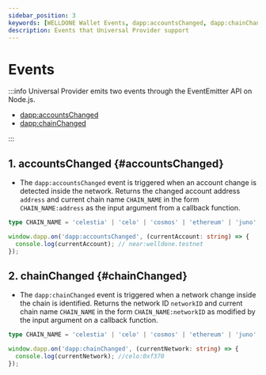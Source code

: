 ```yaml
---
sidebar_position: 3
keywords: [WELLDONE Wallet Events, dapp:accountsChanged, dapp:chainChanged]
description: Events that Universal Provider support
---
```


# Events

:::info
Universal Provider emits two events through the EventEmitter API on Node.js.

- [dapp:accountsChanged](#accountsChanged)
- [dapp:chainChanged](#chainChanged)

:::

## 1. accountsChanged {#accountsChanged}

- The `dapp:accountsChanged` event is triggered when an account change is detected inside the network. Returns the changed account address `address` and current chain name `CHAIN_NAME` in the form `CHAIN_NAME:address` as the input argument from a callback function.

```typescript
type CHAIN_NAME = 'celestia' | 'celo' | 'cosmos' | 'ethereum' | 'juno' | 'klaytn' | 'near' | 'neon' | 'solana';

window.dapp.on('dapp:accountsChanged', (currentAccount: string) => {
  console.log(currentAccount); // near:welldone.testnet
});
```

## 2. chainChanged {#chainChanged}

- The `dapp:chainChanged` event is triggered when a network change inside the chain is identified. Returns the network ID `networkID` and current chain name `CHAIN_NAME` in the form `CHAIN_NAME:networkID` as modified by the input argument on a callback function.

```typescript
type CHAIN_NAME = 'celestia' | 'celo' | 'cosmos' | 'ethereum' | 'juno' | 'klaytn' | 'near' | 'neon' | 'solana';

window.dapp.on('dapp:chainChanged', (currentNetwork: string) => {
  console.log(currentNetwork); //celo:0xf370
});
```
